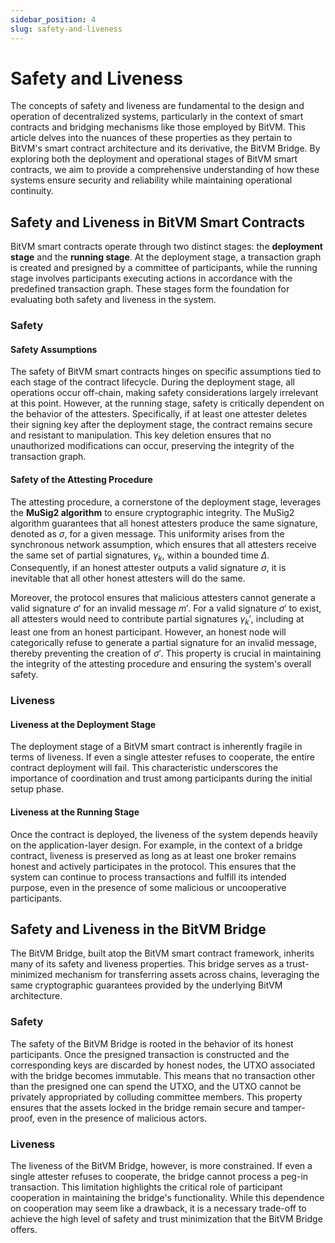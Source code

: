```yaml
---
sidebar_position: 4
slug: safety-and-liveness
---
```


# Safety and Liveness

The concepts of safety and liveness are fundamental to the design and operation of decentralized systems, particularly in the context of smart contracts and bridging mechanisms like those employed by BitVM. This article delves into the nuances of these properties as they pertain to BitVM's smart contract architecture and its derivative, the BitVM Bridge. By exploring both the deployment and operational stages of BitVM smart contracts, we aim to provide a comprehensive understanding of how these systems ensure security and reliability while maintaining operational continuity.
## Safety and Liveness in BitVM Smart Contracts

BitVM smart contracts operate through two distinct stages: the **deployment stage** and the **running stage**. At the deployment stage, a transaction graph is created and presigned by a committee of participants, while the running stage involves participants executing actions in accordance with the predefined transaction graph. These stages form the foundation for evaluating both safety and liveness in the system.
### Safety

#### Safety Assumptions

The safety of BitVM smart contracts hinges on specific assumptions tied to each stage of the contract lifecycle. During the deployment stage, all operations occur off-chain, making safety considerations largely irrelevant at this point. However, at the running stage, safety is critically dependent on the behavior of the attesters. Specifically, if at least one attester deletes their signing key after the deployment stage, the contract remains secure and resistant to manipulation. This key deletion ensures that no unauthorized modifications can occur, preserving the integrity of the transaction graph.

#### Safety of the Attesting Procedure

The attesting procedure, a cornerstone of the deployment stage, leverages the **MuSig2 algorithm** to ensure cryptographic integrity. The MuSig2 algorithm guarantees that all honest attesters produce the same signature, denoted as $\sigma$, for a given message. This uniformity arises from the synchronous network assumption, which ensures that all attesters receive the same set of partial signatures, $\gamma_k$, within a bounded time $\Delta$. Consequently, if an honest attester outputs a valid signature $\sigma$, it is inevitable that all other honest attesters will do the same.

Moreover, the protocol ensures that malicious attesters cannot generate a valid signature $\sigma'$ for an invalid message $m'$. For a valid signature $\sigma'$ to exist, all attesters would need to contribute partial signatures $\gamma_k'$, including at least one from an honest participant. However, an honest node will categorically refuse to generate a partial signature for an invalid message, thereby preventing the creation of $\sigma'$. This property is crucial in maintaining the integrity of the attesting procedure and ensuring the system's overall safety.
### Liveness

#### Liveness at the Deployment Stage

The deployment stage of a BitVM smart contract is inherently fragile in terms of liveness. If even a single attester refuses to cooperate, the entire contract deployment will fail. This characteristic underscores the importance of coordination and trust among participants during the initial setup phase.

#### Liveness at the Running Stage 

Once the contract is deployed, the liveness of the system depends heavily on the application-layer design. For example, in the context of a bridge contract, liveness is preserved as long as at least one broker remains honest and actively participates in the protocol. This ensures that the system can continue to process transactions and fulfill its intended purpose, even in the presence of some malicious or uncooperative participants.

## Safety and Liveness in the BitVM Bridge

The BitVM Bridge, built atop the BitVM smart contract framework, inherits many of its safety and liveness properties. This bridge serves as a trust-minimized mechanism for transferring assets across chains, leveraging the same cryptographic guarantees provided by the underlying BitVM architecture.
### Safety

The safety of the BitVM Bridge is rooted in the behavior of its honest participants. Once the presigned transaction is constructed and the corresponding keys are discarded by honest nodes, the UTXO associated with the bridge becomes immutable. This means that no transaction other than the presigned one can spend the UTXO, and the UTXO cannot be privately appropriated by colluding committee members. This property ensures that the assets locked in the bridge remain secure and tamper-proof, even in the presence of malicious actors.
### Liveness

The liveness of the BitVM Bridge, however, is more constrained. If even a single attester refuses to cooperate, the bridge cannot process a peg-in transaction. This limitation highlights the critical role of participant cooperation in maintaining the bridge's functionality. While this dependence on cooperation may seem like a drawback, it is a necessary trade-off to achieve the high level of safety and trust minimization that the BitVM Bridge offers.
